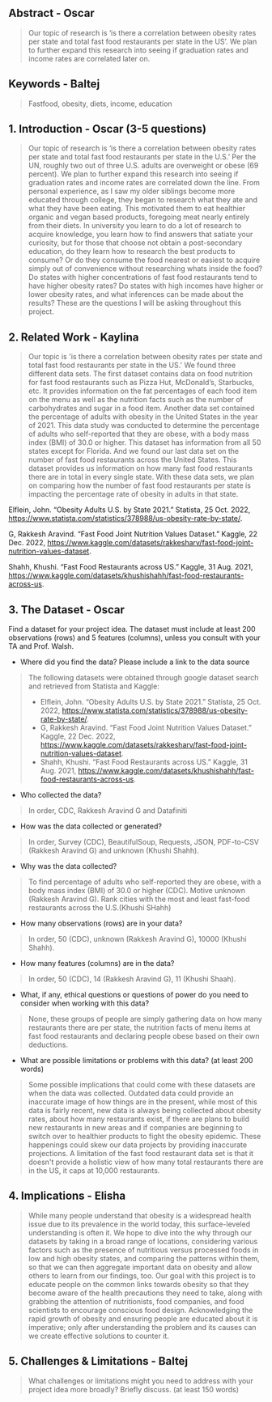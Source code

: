 ## Abstract - Oscar

> Our topic of research is ‘is there a correlation between obesity rates per state and total fast food restaurants per state in the US’. We plan to further expand this research into seeing if graduation rates and income rates are correlated later on.

## Keywords - Baltej
> Fastfood, obesity, diets, income, education 

## 1. Introduction  - Oscar (3-5 questions)
> Our topic of research is ‘is there a correlation between obesity rates per state and total fast food restaurants per state in the U.S.’ Per the UN, roughly two out of three U.S. adults are overweight or obese (69 percent). We plan to further expand this research into seeing if graduation rates and income rates are correlated down the line. From personal experience, as I saw my older siblings become more educated through college, they began to research what they ate and what they have been eating. This motivated them to eat healthier organic and vegan based products, foregoing meat nearly entirely from their diets. In university you learn to do a lot of research to acquire knowledge, you learn how to find answers that satiate your curiosity, but for those that choose not obtain a post-secondary education, do they learn how to research the best products to consume? Or do they consume the food nearest or easiest to acquire simply out of convenience without researching whats inside the food? Do states with higher concentrations of fast food restaurants tend to have higher obesity rates? Do states with high incomes have higher or lower obesity rates, and what inferences can be made about the results? These are the questions I will be asking throughout this project.

## 2. Related Work  - Kaylina 
> Our topic is 'is there a correlation between obesity rates per state and total fast food restaurants per state in the US.' We found three different data sets. The first dataset contains data on food nutrition for fast food restaurants such as Pizza Hut, McDonald’s, Starbucks, etc. It provides information on the fat percentages of each food item on the menu as well as the nutrition facts such as the number of carbohydrates and sugar in a food item. Another data set contained the percentage of adults with obesity in the United States in the year of 2021. This data study was conducted to determine the percentage of adults who self-reported that they are obese, with a body mass index (BMI) of 30.0 or higher. This dataset has information from all 50 states except for Florida.  And we found our last data set on the number of fast food restaurants across the United States. This dataset provides us information on how many fast food restaurants there are in total in every single state. With these data sets, we plan on comparing how the number of fast food restaurants per state is impacting the percentage rate of obesity in adults in that state. 

Elflein, John. “Obesity Adults U.S. by State 2021.” Statista, 25 Oct. 2022, https://www.statista.com/statistics/378988/us-obesity-rate-by-state/. 

G, Rakkesh Aravind. “Fast Food Joint Nutrition Values Dataset.” Kaggle, 22 Dec. 2022, https://www.kaggle.com/datasets/rakkesharv/fast-food-joint-nutrition-values-dataset. 

Shahh, Khushi. “Fast Food Restaurants across US.” Kaggle, 31 Aug. 2021, https://www.kaggle.com/datasets/khushishahh/fast-food-restaurants-across-us. 


## 3. The Dataset - Oscar
Find a dataset for your project idea. The dataset must include at least 200 observations (rows) and 5 features (columns), unless you consult with your TA and Prof. Walsh.
* Where did you find the data? Please include a link to the data source
> The following datasets were obtained through google dataset search and retrieved from Statista and Kaggle:
> * Elflein, John. “Obesity Adults U.S. by State 2021.” Statista, 25 Oct. 2022, https://www.statista.com/statistics/378988/us-obesity-rate-by-state/.  
> * G, Rakkesh Aravind. “Fast Food Joint Nutrition Values Dataset.” Kaggle, 22 Dec. 2022, https://www.kaggle.com/datasets/rakkesharv/fast-food-joint-nutrition-values-dataset. 
> * Shahh, Khushi. “Fast Food Restaurants across US.” Kaggle, 31 Aug. 2021, https://www.kaggle.com/datasets/khushishahh/fast-food-restaurants-across-us. 

* Who collected the data?
> In order, CDC, Rakkesh Aravind G and Datafiniti
* How was the data collected or generated?
> In order, Survey (CDC), BeautifulSoup, Requests, JSON, PDF-to-CSV (Rakkesh Aravind G) and unknown (Khushi Shahh).
* Why was the data collected?
> To find percentage of adults who self-reported they are obese, with a body mass index (BMI) of 30.0 or higher (CDC). Motive unknown (Rakkesh Aravind G). Rank cities with the most and least fast-food restaurants across the U.S.(Khushi SHahh)
* How many observations (rows) are in your data?
> In order, 50 (CDC), unknown (Rakkesh Aravind G), 10000 (Khushi Shahh). 
* How many features (columns) are in the data?
> In order, 50 (CDC), 14 (Rakkesh Aravind G), 11 (Khushi Shaah).
* What, if any, ethical questions or questions of power do you need to consider when working with this data? 
> None, these groups of people are simply gathering data on how many restaurants there are per state, the nutrition facts of menu items at fast food restaurants and declaring people obese based on their own deductions.
* What are possible limitations or problems with this data? (at least 200 words)
> Some possible implications that could come with these datasets are when the data was collected. Outdated data could provide an inaccurate image of how things are in the present, while most of this data is fairly recent, new data is always being collected about obesity rates, about how many restaurants exist, if there are plans to build new restaurants in new areas and if companies are beginning to switch over to healthier products to fight the obesity epidemic. These happenings could skew our data projects by providing inaccurate projections. A limitation of the fast food restaurant data set is that it doesn't provide a holistic view of how many total restaurants there are in the US, it caps at 10,000 restaurants.

## 4. Implications - Elisha
> While many people understand that obesity is a widespread health issue due to its prevalence in the world today, this surface-leveled understanding is often it. We hope to dive into the why through our datasets by taking in a broad range of locations, considering various factors such as the presence of nutritious versus processed foods in low and high obesity states, and comparing the patterns within them, so that we can then aggregate important data on obesity and allow others to learn from our findings, too. Our goal with this project is to educate people on the common links towards obesity so that they become aware of the health precautions they need to take, along with grabbing the attention of nutritionists, food companies, and food scientists to encourage conscious food design. Acknowledging the rapid growth of obesity and ensuring people are educated about it is imperative; only after understanding the problem and its causes can we create effective solutions to counter it.

## 5. Challenges & Limitations - Baltej
> What challenges or limitations might you need to address with your project idea more broadly? Briefly discuss. (at least 150 words)